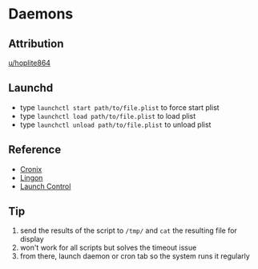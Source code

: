 # Daemons

## Attribution

[u/hoplite864](https://www.reddit.com/r/GeekTool/comments/5ruem3/where_do_you_guys_find_geeklets/dh4dgwo?utm_source=share&utm_medium=web2x)

## Launchd

- type `launchctl start path/to/file.plist` to force start plist
- type `launchctl load path/to/file.plist` to load plist
- type `launchctl unload path/to/file.plist` to unload plist

## Reference

- [Cronix](https://macupdate.com/find/mac/cronix)
- [Lingon](https://macupdate.com/find/mac/lingon)
- [Launch Control](https://macupdate.com/find/mac/46921/launchcontrol)

## Tip

1. send the results of the script to `/tmp/` and `cat` the resulting file for
   display
2. won't work for all scripts but solves the timeout issue
3. from there, launch daemon or cron tab so the system runs it regularly
